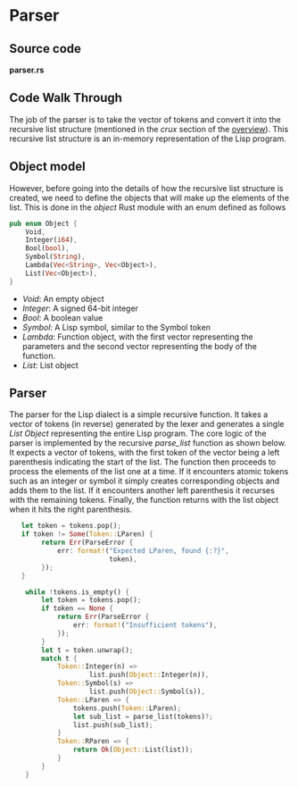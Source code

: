 # Parser

## Source code

**parser.rs**

## Code Walk Through

The job of the parser is to take the vector of tokens and convert it into the recursive list structure (mentioned in the *crux* section of the [overview](./overview.md)). This recursive list structure is an in-memory representation of the Lisp program. 

## Object model
However, before going into the details of how the recursive list structure is created, we need to define the objects that will make up the elements of the list. This is done in the *object* Rust module with an enum defined as follows

```Rust
pub enum Object {
    Void,
    Integer(i64),
    Bool(bool),
    Symbol(String),
    Lambda(Vec<String>, Vec<Object>),
    List(Vec<Object>),
}
```

- *Void*: An empty object
- *Integer*: A signed 64-bit integer
- *Bool*: A boolean value
- *Symbol*: A Lisp symbol, similar to the Symbol token
- *Lambda*: Function object, with the first vector representing the parameters and the second vector representing the body of the function.
- *List*: List object

## Parser

The parser for the Lisp dialect is a simple recursive function. It takes a vector of tokens (in reverse) generated by the lexer and generates a single *List Object* representing the entire Lisp program. The core logic of the parser is implemented by the recursive *parse_list* function as shown below. It expects a vector of tokens, with the first token of the vector being a left parenthesis indicating the start of the list. The function then proceeds to process the elements of the list one at a time. If it encounters atomic tokens such as an integer or symbol it simply creates corresponding objects and adds them to the list. If it encounters another left parenthesis it recurses with the remaining tokens. Finally, the function returns with the list object when it hits the right parenthesis. 

```Rust
   let token = tokens.pop();
   if token != Some(Token::LParen) {
        return Err(ParseError {
            err: format!("Expected LParen, found {:?}", 
                         token),
        });
   }

	while !tokens.is_empty() {
        let token = tokens.pop();
        if token == None {
            return Err(ParseError {
                err: format!("Insufficient tokens"),
            });
        }
        let t = token.unwrap();
        match t {
            Token::Integer(n) => 
            		list.push(Object::Integer(n)),
            Token::Symbol(s) => 
            		list.push(Object::Symbol(s)),
            Token::LParen => {
                tokens.push(Token::LParen);
                let sub_list = parse_list(tokens)?;
                list.push(sub_list);
            }
            Token::RParen => {
                return Ok(Object::List(list));
            }
        }
    }
``` 






